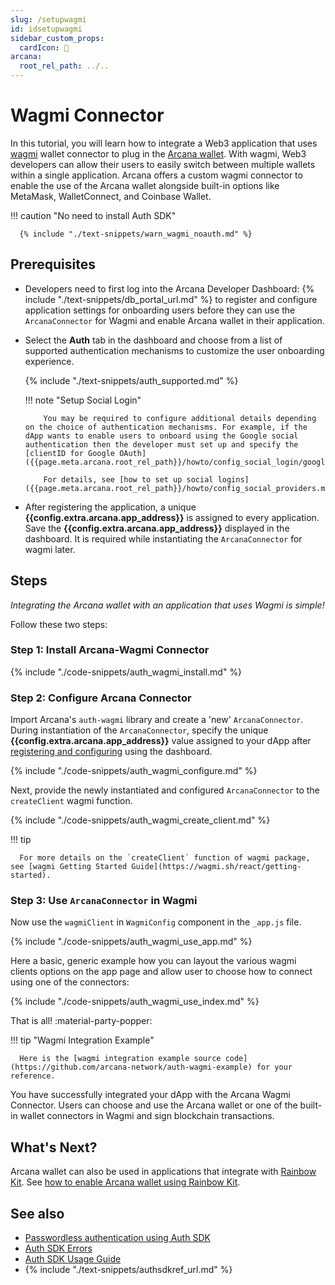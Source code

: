 ```yaml
---
slug: /setupwagmi
id: idsetupwagmi
sidebar_custom_props:
  cardIcon: 🔐 
arcana:
  root_rel_path: ../..
---
```


# Wagmi Connector

In this tutorial, you will learn how to integrate a Web3 application that uses [wagmi](https://wagmi.sh) wallet connector to plug in the [Arcana wallet]({{page.meta.arcana.root_rel_path}}/concepts/anwallet/index.md).  With wagmi, Web3 developers can allow their users to easily switch between multiple wallets within a single application. Arcana offers a custom wagmi connector to enable the use of the Arcana wallet alongside built-in options like MetaMask, WalletConnect, and Coinbase Wallet.

!!! caution "No need to install Auth SDK"

      {% include "./text-snippets/warn_wagmi_noauth.md" %}

## Prerequisites

* Developers need to first log into the Arcana Developer Dashboard: {% include "./text-snippets/db_portal_url.md" %} to register and configure application settings for onboarding users before they can use the `ArcanaConnector` for Wagmi and enable Arcana wallet in their application.

* Select the **Auth** tab in the dashboard and choose from a list of supported authentication mechanisms to customize the user onboarding experience. 

    {% include "./text-snippets/auth_supported.md" %}

    !!! note "Setup Social Login"

          You may be required to configure additional details depending on the choice of authentication mechanisms. For example, if the dApp wants to enable users to onboard using the Google social authentication then the developer must set up and specify the [clientID for Google OAuth]({{page.meta.arcana.root_rel_path}}/howto/config_social_login/google_oauth.md).

          For details, see [how to set up social logins]({{page.meta.arcana.root_rel_path}}/howto/config_social_providers.md).
        

* After registering the application, a unique **{{config.extra.arcana.app_address}}** is assigned to every application. Save the **{{config.extra.arcana.app_address}}** displayed in the dashboard. It is required while instantiating the `ArcanaConnector` for wagmi later.

## Steps

*Integrating the Arcana wallet with an application that uses Wagmi is simple!*

Follow these two steps:

### Step 1: Install Arcana-Wagmi Connector

{% include "./code-snippets/auth_wagmi_install.md" %}

### Step 2: Configure Arcana Connector 

Import Arcana's `auth-wagmi` library and create a 'new' `ArcanaConnector`. During instantiation of the `ArcanaConnector`, specify the unique **{{config.extra.arcana.app_address}}** value assigned to your dApp after [registering and configuring]({{page.meta.arcana.root_rel_path}}/howto/config_dapp.md) using the dashboard. 

{% include "./code-snippets/auth_wagmi_configure.md" %}

Next, provide the newly instantiated and configured `ArcanaConnector` to the `createClient` wagmi function. 

{% include "./code-snippets/auth_wagmi_create_client.md" %}

!!! tip

      For more details on the `createClient` function of wagmi package, see [wagmi Getting Started Guide](https://wagmi.sh/react/getting-started).

### Step 3: Use `ArcanaConnector` in Wagmi

Now use the `wagmiClient` in `WagmiConfig` component in the `_app.js` file.

{% include "./code-snippets/auth_wagmi_use_app.md" %}

Here a basic, generic example how you can layout the various wagmi clients options on the app page and allow user to choose how to connect using one of the connectors:

{% include "./code-snippets/auth_wagmi_use_index.md" %}

That is all! :material-party-popper:

!!! tip "Wagmi Integration Example"

      Here is the [wagmi integration example source code](https://github.com/arcana-network/auth-wagmi-example) for your reference.

You have successfully integrated your dApp with the Arcana Wagmi Connector. Users can choose and use the Arcana wallet or one of the built-in wallet connectors in Wagmi and sign blockchain transactions.

## What's Next?

Arcana wallet can also be used in applications that integrate with [Rainbow Kit](https://www.rainbowkit.com/). See [how to enable Arcana wallet using Rainbow Kit]({{page.meta.arcana.root_rel_path}}/howto/integrate_auth/integrate_rainbow.md).

## See also

* [Passwordless authentication using Auth SDK]({{page.meta.arcana.root_rel_path}}/howto/onboard_users/wallet_pwdless_login.md)
* [Auth SDK Errors]({{page.meta.arcana.root_rel_path}}/walletsdk/wallet_err.md)
* [Auth SDK Usage Guide]({{page.meta.arcana.root_rel_path}}/walletsdk/wallet_usage.md)
* {% include "./text-snippets/authsdkref_url.md" %}

